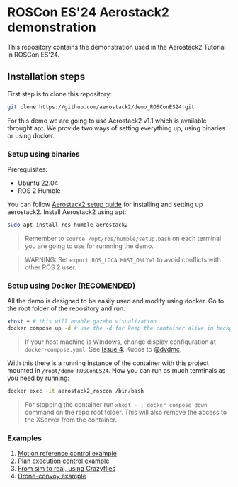 # ROSCon ES'24 Aerostack2 demonstration
This repository contains the demonstration used in the Aerostack2 Tutorial in ROSCon ES'24.

## Installation steps
First step is to clone this repository:

```bash
git clone https://github.com/aerostack2/demo_ROSConES24.git
```

For this demo we are going to use Aerostack2 v1.1 which is available throught apt.
We provide two ways of setting everything up, using binaries or using docker.

### Setup using binaries
Prerequisites:
- Ubuntu 22.04
- ROS 2 Humble


You can follow [Aerostack2 setup guide](https://aerostack2.github.io/_00_getting_started/binary_install.html) for installing and setting up aerostack2.
Install Aerostack2 using apt:

```bash
sudo apt install ros-humble-aerostack2
```

> Remember to ``` source /opt/ros/humble/setup.bash ``` on each terminal you are going to use for runnning the demo.

> WARNING: Set ``` export ROS_LOCALHOST_ONLY=1 ``` to avoid conflicts with other ROS 2 user.

### Setup using Docker (RECOMENDED)

All the demo is designed to be easily used and modify using docker. Go to the root folder of the repository and run:

```bash
xhost + # this will enable gazebo visualization
docker compose up -d # use the -d for keep the container alive in background
```

> If your host machine is Windows, change display configuration at `docker-compose.yaml`. See [Issue 4](https://github.com/aerostack2/demo_ROSConES24/issues/4). Kudos to [@dvdmc](https://github.com/dvdmc).

With this there is a running instance of the container with this project mounted in ```/root/demo_ROSConES24```.
Now you can run as much terminals as you need by running: 

```bash
docker exec -it aerostack2_roscon /bin/bash
```

> For stopping the container run ```xhost - ; docker compose down ``` command on the repo root folder. This will also remove the access to the XServer from the container.


### Examples
1. [Motion reference control example](example1/README.md)
2. [Plan execution control example](example2/README.md)
3. [From sim to real, using Crazyflies](example3/README.md)
4. [Drone-convoy example](example4/README.md)